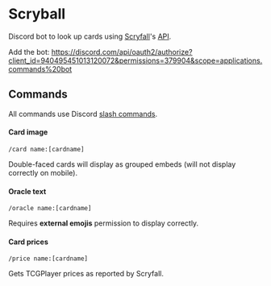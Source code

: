# Scryball
Discord bot to look up cards using [Scryfall](https://scryfall.com/)'s [API](https://scryfall.com/docs/api).

Add the bot: https://discord.com/api/oauth2/authorize?client_id=940495451013120072&permissions=379904&scope=applications.commands%20bot

## Commands
All commands use Discord [slash commands](https://discord.com/blog/slash-commands-are-here).
#### Card image
```
/card name:[cardname]
```
Double-faced cards will display as grouped embeds (will not display correctly on mobile).

#### Oracle text
```
/oracle name:[cardname]
```
Requires **external emojis** permission to display correctly.

#### Card prices
```
/price name:[cardname]
```
Gets TCGPlayer prices as reported by Scryfall.
